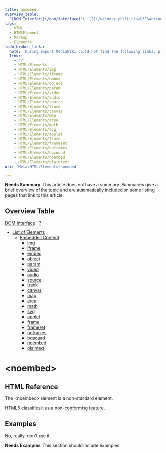 ```yaml
---
title: noembed
overview_table:
  '[DOM Interface](/dom/interface)': '[?](/w/index.php?title=%3F&action=edit&redlink=1)'
tags:
  - HTML
  - HTMLElement
  - Markup
  - Elements
todo_broken_links:
  note: 'During import MediaWiki could not find the following links, please fix and adjust this list.'
  links:
    - '?'
    - HTML/Elements
    - HTML/Elements/img
    - HTML/Elements/iframe
    - HTML/Elements/embed
    - HTML/Elements/object
    - HTML/Elements/param
    - HTML/Elements/video
    - HTML/Elements/audio
    - HTML/Elements/source
    - HTML/Elements/track
    - HTML/Elements/canvas
    - HTML/Elements/map
    - HTML/Elements/area
    - HTML/Elements/math
    - HTML/Elements/svg
    - HTML/Elements/applet
    - HTML/Elements/frame
    - HTML/Elements/frameset
    - HTML/Elements/noframes
    - HTML/Elements/bgsound
    - HTML/Elements/noembed
    - HTML/Elements/plaintext
uri: 'Meta:HTML/Elements/noembed'

---
```

**Needs Summary**: This article does not have a summary. Summaries give a brief overview of the topic and are automatically included on some listing pages that link to this article.

## <span>Overview Table</span>

[DOM Interface](/dom/interface)
:   [?](/w/index.php?title=%3F&action=edit&redlink=1)

-   [List of Elements](/w/index.php?title=HTML/Elements&action=edit&redlink=1)
    -   [Embedded Content](/w/index.php?title=HTML/Elements&action=edit&redlink=1)
        -   [img](/w/index.php?title=HTML/Elements/img&action=edit&redlink=1)
        -   [iframe](/w/index.php?title=HTML/Elements/iframe&action=edit&redlink=1)
        -   [embed](/w/index.php?title=HTML/Elements/embed&action=edit&redlink=1)
        -   [object](/w/index.php?title=HTML/Elements/object&action=edit&redlink=1)
        -   [param](/w/index.php?title=HTML/Elements/param&action=edit&redlink=1)
        -   [video](/w/index.php?title=HTML/Elements/video&action=edit&redlink=1)
        -   [audio](/w/index.php?title=HTML/Elements/audio&action=edit&redlink=1)
        -   [source](/w/index.php?title=HTML/Elements/source&action=edit&redlink=1)
        -   [track](/w/index.php?title=HTML/Elements/track&action=edit&redlink=1)
        -   [canvas](/w/index.php?title=HTML/Elements/canvas&action=edit&redlink=1)
        -   [map](/w/index.php?title=HTML/Elements/map&action=edit&redlink=1)
        -   [area](/w/index.php?title=HTML/Elements/area&action=edit&redlink=1)
        -   [math](/w/index.php?title=HTML/Elements/math&action=edit&redlink=1)
        -   [svg](/w/index.php?title=HTML/Elements/svg&action=edit&redlink=1)
        -   [applet](/w/index.php?title=HTML/Elements/applet&action=edit&redlink=1)
        -   [frame](/w/index.php?title=HTML/Elements/frame&action=edit&redlink=1)
        -   [frameset](/w/index.php?title=HTML/Elements/frameset&action=edit&redlink=1)
        -   [noframes](/w/index.php?title=HTML/Elements/noframes&action=edit&redlink=1)
        -   [bgsound](/w/index.php?title=HTML/Elements/bgsound&action=edit&redlink=1)
        -   [noembed](/w/index.php?title=HTML/Elements/noembed&action=edit&redlink=1)
        -   [plaintext](/w/index.php?title=HTML/Elements/plaintext&action=edit&redlink=1)

# <span>\<noembed\></span>

## <span>HTML Reference</span>

The \<noembed\> element is a non-standard element.

HTML5 classifies it as a [non-conforming feature](http://www.w3.org/TR/html5/obsolete.html#obsolete).

## <span>Examples</span>

No, really. don't use it.

**Needs Examples**: This section should include examples.

